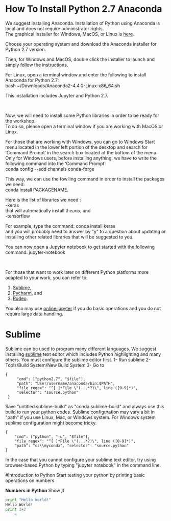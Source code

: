 # How To Install Python 2.7 Anaconda

We suggest installing Anaconda. Installation of Python using Anaconda is local and does not require administrator rights.<br>
The graphical installer for Windows, MacOS, or Linux is [here](https://www.anaconda.com/download/).

Choose your operating system and download the Anaconda installer for Python 2.7 version.<br>


Then, for Windows and MacOS, double click the installer to launch and simply follow the instructions.<br>


For Linux, open a terminal window and enter the following to install Anaconda for Python 2.7: <br>
bash ~/Downloads/Anaconda2-4.4.0-Linux-x86_64.sh

This installation includes Jupyter and Python 2.7. 


<br>


Now, we will need to install some Python libraries in order to be ready for the workshop. <br>
To do so, please open a terminal window if you are working with MacOS or Linux. <br>

For those that are working with Windows, you can go to Windows Start menu located in the lower left portion of the desktop and search for ‘Command Prompt’ in the search box located at the bottom of the menu. <br>
Only for Windows users, before installing anything, we have to write the following command into the ‘Command Prompt’:<br>
conda config --add channels conda-forge<br>

This way, we can use the fowlling command in order to install the packages we need:<br> 
conda install PACKAGENAME.<br>

Here is the list of libraries we need :<br>
-keras<br> that will automatically install theano, and <br>
-tensorflow

For example, type the command: conda install keras <br>
and you will probably need to answer by "y" to a question about updating or installing other related libraries that will be suggested to you.

You can now open a Jupyter notebook to get started with the following command: jupyter-notebook

<br>

For those that want to work later on different Python platforms more adapted to your work, you can refer to: <br>
1. [Sublime](http://www.sublimetext.com/), 
2. [Pycharm](https://www.jetbrains.com/pycharm/), and
3. [Rodeo](http://rodeo.yhat.com/). 

You also may use [online jupyter](https://try.jupyter.org) if you do basic operations and you do not require large data handling.

# Sublime
Sublime can be used to program many different languages. We suggest installing [sublime](http://www.sublimetext.com) text editor which includes Python highlighting and many others. You must configure the sublime editor first. 
1- Run sublime
2- Tools/Build System/New Build System 
3- 
Go to 

```
{
     "cmd": ["python2.7", "$file"],
     "path": "User/username/anaconda/bin:$PATH",
     "file_regex": "^[ ]*File \"(...*?)\", line ([0-9]*)",
     "selector": "source.python"  
 }
```

Save "untitled.sublime-build" as "conda.sublime-build" and always use this build to run your python codes. Sublime configuration may vary a bit in "path" if you use Linux, Mac, or Windows system. For Windows system sublime configuration might become tricky. 

```
{
	"cmd": ["python", "-u", "$file"],
	"file_regex": "^[ ]*File \"(...*?)\", line ([0-9]*)",
	"path": "c:\\myconda", "selector": "source.python"
}
```

In the case that you cannot configure your sublime text editor, try using browser-based Python by typing "jupyter notebook" in the command line.


#Introduction to Python
Start testing your python by printing basic operations on numbers

**Numbers in Python**
Show $\beta$

```python
print "Hello World!"
Hello World!
print 2+2
    4
```







